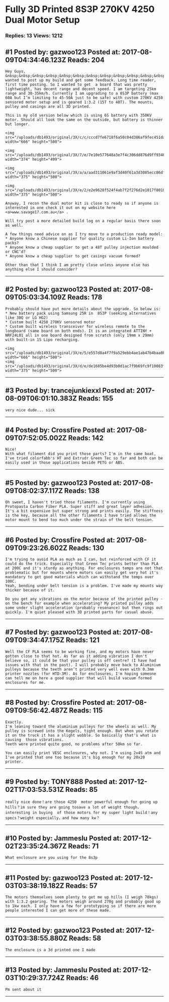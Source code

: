 # Fully 3D Printed 8S3P 270KV 4250 Dual Motor Setup

### Replies: 13 Views: 1212

## \#1 Posted by: gazwoo123 Posted at: 2017-08-09T04:34:46.123Z Reads: 204

```
Hey Guys,
&nbsp;&nbsp;&nbsp;&nbsp;&nbsp;&nbsp;&nbsp;&nbsp;&nbsp;&nbsp;&nbsp;&nbsp;&nbsp;&nbsp;&nbsp;&nbsp;Just wanted to post up my build and get some feedback. Long time reader, first time posting. So I wanted to get  a board that was pretty lightweight, has decent range and decent speed. I am targeting 25km range and 30-35km/h. Currently I am upgrading to a 8S3P battery (max 60A but I’m limiting to 45-50A just to be safe) with custom 270KV 4250 sensored motor setup and is geared 1:3.2 (15T to 48T). The mounts, pulley and casings are all 3D printed.  

This is my old version below which is using 6S battery with 350KV motor. Should all look the same on the outside, but battery is thinner but longer. 

<img src="/uploads/db1493/original/3X/c/c/cccd7fe6718f6a50c04d386af9fec451da061fd5.jpg" width="666" height="500">

<img src="/uploads/db1493/original/3X/7/e/7e10e577648a3e7f4c306dd876d9ff934654f39c.jpg" width="374" height="499">

<img src="/uploads/db1493/original/3X/a/a/aad311061e9af3d40f61a3d3085ecc86dfd064f1.jpg" width="375" height="500">

<img src="/uploads/db1493/original/3X/e/2/e2e9628f524f4ab7f2f276d2e1017f801058a427.jpg" width="375" height="500">

Anyway, I recon the dual motor kit is close to ready so if anyone is interested in one check it out on my website here <a>www.savage17.com.au</a> . 

Will try post a more detailed build log on a regular basis there soon as well.

A few things need advice on as I try move to a production ready model:
* Anyone know a Chinese supplier for quality custom Li-Ion battery packs?
* Anyone know a cheap supplier to get a 48T pulley injection moulded or CNC’d?
* Anyone know a cheap supplier to get casings vacuum formed?

Other than that I think I am pretty close unless anyone else has anything else I should consider?
```

---
## \#2 Posted by: gazwoo123 Posted at: 2017-08-09T05:03:34.109Z Reads: 178

```
Probably should have put more details about the upgrade. So below is:
* New battery pack using Samsung 25R in  8S3P (seeking alternatives like 30Q or LG HG2)
* Custom built 4250 270KV sensored motor
* Custom built wireless transceiver for wireless remote to the longboard (same board on both ends). It is an integrated ATTINY + NRF24L01 all in one board designed from scratch (only 19mm x 29mm) with built-in 1S Lipo recharging.

<img src="/uploads/db1493/original/3X/e/5/e557d8a4f7f9a529ebb4ae1ab47b4baa0b26675e.jpg" width="666" height="500">
<img src="/uploads/db1493/original/3X/d/e/de1685be4d93b0d1ac7f9b69fc9f10083fe5c2f1.jpg" width="375" height="500">
```

---
## \#3 Posted by: trancejunkiexxl Posted at: 2017-08-09T06:01:10.383Z Reads: 155

```
very nice dude... sick
```

---
## \#4 Posted by: Crossfire Posted at: 2017-08-09T07:52:05.002Z Reads: 142

```
Nice!
With what filament did you print those parts? I'm in the same boat, I've tried colorfabb's HT and Extrudr Green Tec so far and both can be easily used in those applications beside PETG or ABS.
```

---
## \#5 Posted by: gazwoo123 Posted at: 2017-08-09T08:02:37.117Z Reads: 138

```
Oh sweet, I haven't tried those filaments. I'm currently using Protopasta Carbon Fiber PLA. Super stiff and great layer adhesion. It's a bit expensive but super strong and prints easily. The stiffness is the key, because all the other filaments I have tried allows the motor mount to bend too much under the strain of the belt tension.
```

---
## \#6 Posted by: Crossfire Posted at: 2017-08-09T09:23:26.602Z Reads: 130

```
I'm trying to avoid PLA as much as I can, but reinforced with CF it could do the trick. Especially that Green Tec prints better than PLA at 200C and it's sturdy as anything. For enclosures temps are not that problematic but for mounts where motors can easily get very hot it's mandatory to get good materials which can withstand the temps over 100C. 
Yeah, bending under belt tension is a problem. I've made my mounts way thicker because of it.

Do you get any vibrations on the motor because of the printed pulley - on the bench for example when accelerating? My printed pulley adds some under slight acceleration (probably resonance) but then rings out quickly. I'm quiet pleased with 3D printed parts for casual abuse.
```

---
## \#7 Posted by: gazwoo123 Posted at: 2017-08-09T09:34:47.175Z Reads: 121

```
Well the CF PLA seems to be working fine, and my motors have never gotten close to that hot. As far as it adding vibration I don't believe so, it could be that your pulley is off centre? (I have had issues with that in the past). I will probably move back to Aluminium pulleys because the teeth aren’t printed very well even with 0.3mm printer nozzles (for HTD-3M). As for enclosures, I'm hoping someone can tell me on here a good supplier that will build vacuum formed enclosures for me.
```

---
## \#8 Posted by: Crossfire Posted at: 2017-08-09T09:56:42.487Z Reads: 115

```
Exactly. 
I'm leaning toward the aluminium pulleys for the wheels as well. My pulley is screwed into the Kegels, tight enough. But when you rotate it on the truck it has a slight wobble. So basically that's what is causing  those vibrations.
Teeth were printed quite good, no problems after 50km so far.

You can easily print VESC enclosures, why not. I'm using 2x4S atm and I've printed that one too because it's big enough for my 20x20 printer.
```

---
## \#9 Posted by: TONY888 Posted at: 2017-12-02T17:03:53.531Z Reads: 85

```
really nice done！are those 4250  motor powerful enough for going up hills？im sure they are going tosave a lot of weight though，interesting in buying  of those motors for my super light build！any specs？weight especially，and how many kw？
```

---
## \#10 Posted by: Jammeslu Posted at: 2017-12-02T23:35:24.367Z Reads: 71

```
What enclosure are you using for the 8s3p
```

---
## \#11 Posted by: gazwoo123 Posted at: 2017-12-03T03:38:19.182Z Reads: 57

```
The motors themselves seem plenty to get me up hills (I weigh 70kgs) with 1:3.2 gearing. The motors weigh around 270g and probably good up to 1kw each. I only have a few for prototyping so if there are more people interested I can get more of these made.
```

---
## \#12 Posted by: gazwoo123 Posted at: 2017-12-03T03:38:55.880Z Reads: 58

```
The enclosure is a 3d printed one I made
```

---
## \#13 Posted by: Jammeslu Posted at: 2017-12-03T10:29:37.724Z Reads: 46

```
Pm sent about it
```

---
